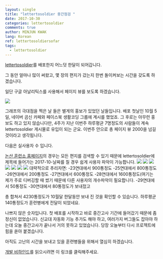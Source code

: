 ```yaml
---
layout: single
title: "lettertosoldier 중간점검 "
date: 2017-10-30
categories: lettertosoldier
comments: true
author: MINJUN KWAK
lang: Korean
ref: lettertosoldiersofar
tags:
  - lettertosoldier
---
```


[lettertosoldier]({{“https://minjunkwak.github.io/lettertosoldier/lettertosoldier-kor-download/”}})를 배포한지 어느덧 한달이 되어갑니다.

그 동안 얼마나 많이 써왔고, 몇 장의 편지가 갔는지 한번 돌이켜보는 시간을 갖도록 하겠습니다.

일단 구글 아날리틱스를 사용해서 페이지 뷰를 보도록 하겠습니다.

<img src="/assets/lettertosoldier/analytics_lettertosoldier.png">

그래프의 극대점을 찍은 날 들은 별게의 홍보가 있었던 날들입니다. 배포 첫날인 10월 5일, 네이버 곰신 카페와 페이스북 생활코딩 그룹에 계시를 했었죠. 그 후로는 아무런 홍보도 하고 있지 않습니다만, 4주가 지난 이번주 하루평균 7명정도의 사람들이 계속 lettertosoldier 게시물로 유입이 되는 군요. 이번주 안으로 총 페이지 뷰 2000을 넘길 것이라고 생각됩니다.

다음은 실사용자 수 입니다.

[논산 훈련소 홈페이지]({{“http://www.katc.mil.kr/katc/corner/c25/letter.jsp?board_no=23&search%3Asearch_key%3Asearch=article_title&search%3Asearch_val%3Asearch=2017-10-“}})의 경우는 모든 편지를 검색할 수 있기 때문에 lettertosoldier에 제목에 들어가는 2017-10-날짜를 칠 경우 쉽게 사용자 파악이 가능합니다.
<img src="/assets/lettertosoldier/23regiment.png">
<img src="/assets/lettertosoldier/25regiment.png">
<img src="/assets/lettertosoldier/26regiment.png">
<img src="/assets/lettertosoldier/27regiment.png">
<img src="/assets/lettertosoldier/28regiment.png">
<img src="/assets/lettertosoldier/29regiment.png">
<img src="/assets/lettertosoldier/30regiment.png">
대략적으로 추리자면:
-23연대에서 900통정도
-25연대에서 800통정도
-26연대에서 200통정도
-27연대에서 600통정도
-28연대에서 1600통정도(여기는 제가 주로 디버깅할 때 썼기 때문에 다른 사용자의 개수파악이 필요합니다.
-29연대에서 50통정도
-30연대에서 80통정도가 보내젔고

총 합쳐서 4230통정도가 10월달 한달동안 보내 진 것을 확인할 수 있습니다.
하루평균 140통정도가 훈련병에게 전달이 되었네요.

나쁘지 않은 숫자입니다.
첫 배포를 시작하고 바로 중간고사 기간에 들어갔기 때문에 좀 정신이 없었습니다. 신교대 자동화 기능 추가도 해야 하고, 여러가지 버그들도 잡아야 하는데 오늘 중간고사가 끝나서 거의 못하고 있었습니다. 당장 오늘부터 다시 프로젝트에 힘을 쏟아 붙겠습니다. 

아직도 고난의 시간을 보내고 있을 훈련병들을 위해서 열심히 하겠습니다.

[개발 비하인드]({{"https://minjunkwak.github.io/%EB%B8%94%EB%A1%9C%EA%B7%B8/Letter-to-Soldier-kor/"}})를 읽으시려면 이 링크를 클릭해주세요.
